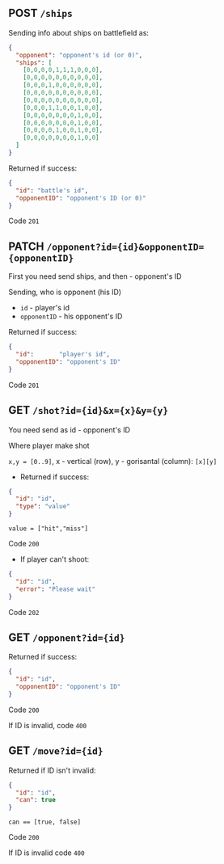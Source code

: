 ## POST `/ships`

Sending info about ships on battlefield as:
```json
{
  "opponent": "opponent's id (or 0)",
  "ships": [
    [0,0,0,0,1,1,1,0,0,0],
    [0,0,0,0,0,0,0,0,0,0],
    [0,0,0,1,0,0,0,0,0,0],
    [0,0,0,0,0,0,0,0,0,0],
    [0,0,0,0,0,0,0,0,0,0],
    [0,0,0,1,1,0,0,1,0,0],
    [0,0,0,0,0,0,0,1,0,0],
    [0,0,0,0,0,0,0,1,0,0],
    [0,0,0,0,1,0,0,1,0,0],
    [0,0,0,0,0,0,0,1,0,0]
  ]
}
```
Returned if success:
```json
{
  "id": "battle's id",
  "opponentID": "opponent's ID (or 0)"
}
```
Code `201`

## PATCH `/opponent?id={id}&opponentID={opponentID}`

First you need send ships, and then - opponent's ID

Sending, who is opponent (his ID)
- `id` - player's id
- `opponentID` - his opponent's ID

Returned if success:
```json
{
  "id":       "player's id",
  "opponentID": "opponent's ID"
}
```
Code `201`

## GET `/shot?id={id}&x={x}&y={y}`
You need send as id - opponent's ID

Where player make shot

`x,y = [0..9]`, x - vertical (row), y - gorisantal (column): `[x][y]`

+ Returned if success:
```json
{
  "id": "id",
  "type": "value"
}
```
`value = ["hit","miss"]`

Code `200`

+ If player can't shoot:
```json
{
  "id": "id",
  "error": "Please wait"
}
```
Code `202`

## GET `/opponent?id={id}`

Returned if success:
```json
{
  "id": "id",
  "opponentID": "opponent's ID"
}
```
Code `200`

If ID is invalid, code `400`


## GET `/move?id={id}`

Returned if ID isn't invalid:
```json
{
  "id": "id",
  "can": true
}
```
`can == [true, false]`

Code `200`

If ID is invalid code `400`
